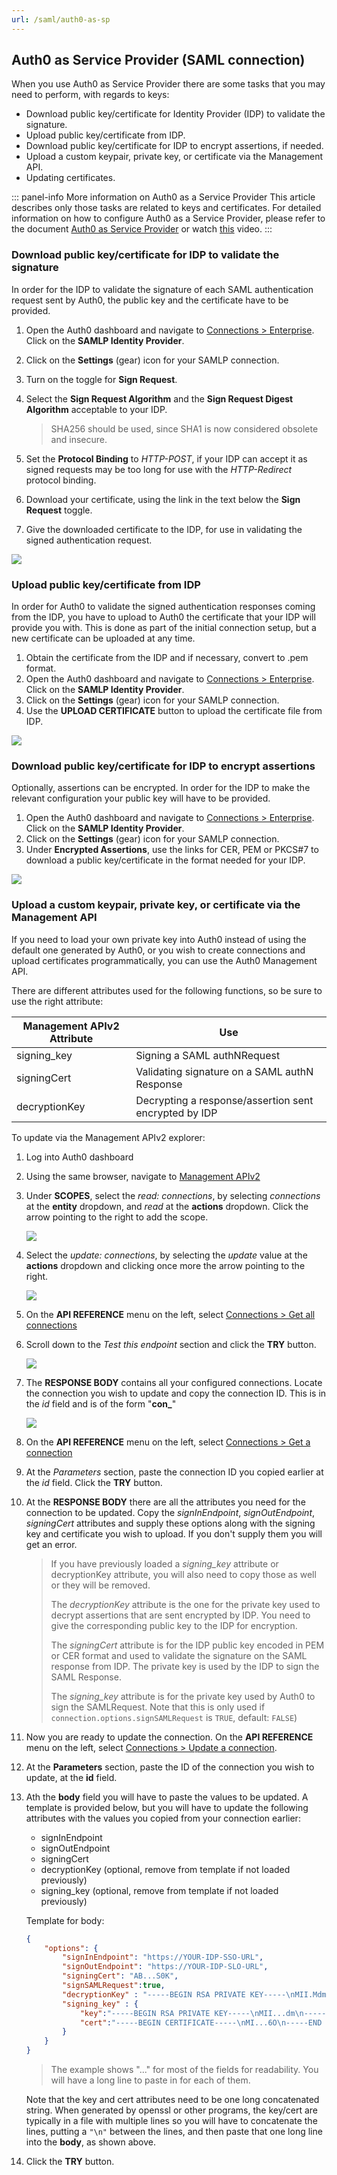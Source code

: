 ```yaml
---
url: /saml/auth0-as-sp
---
```


## Auth0 as Service Provider (SAML connection)

When you use Auth0 as Service Provider there are some tasks that you may need to perform, with regards to keys:
+ Download public key/certificate for Identity Provider (IDP) to validate the signature.
+ Upload public key/certificate from IDP.
+ Download public key/certificate for IDP to encrypt assertions, if needed.
+ Upload a custom keypair, private key, or certificate via the Management API.
+ Updating certificates.

::: panel-info More information on Auth0 as a Service Provider
This article describes only those tasks are related to keys and certificates. For detailed information on how to configure Auth0 as a Service Provider, please refer to the document [Auth0 as Service Provider](/saml-sp-generic) or watch [this](/saml-configuration#configuring-auth0-as-a-service-provider) video.
:::

### Download public key/certificate for IDP to validate the signature

In order for the IDP to validate the signature of each SAML authentication request sent by Auth0, the public key and the certificate have to be provided.

1. Open the Auth0 dashboard and navigate to [Connections > Enterprise](${uiURL}/#/connections/enterprise). Click on the __SAMLP Identity Provider__.
2. Click on the __Settings__ (gear) icon for your SAMLP connection.
3. Turn on the toggle for __Sign Request__.
4. Select the __Sign Request Algorithm__ and the __Sign Request Digest Algorithm__ acceptable to your IDP.

	> SHA256 should be used, since SHA1 is now considered obsolete and insecure.

5. Set the __Protocol Binding__ to _HTTP-POST_, if your IDP can accept it as signed requests may be too long for use with the _HTTP-Redirect_ protocol binding.
6. Download your certificate, using the link in the text below the __Sign Request__ toggle.
7. Give the downloaded certificate to the IDP, for use in validating the signed authentication request.

![](media/articles/public-key-cryptography/sp-download-cert.png)

### Upload public key/certificate from IDP

In order for Auth0 to validate the signed authentication responses coming from the IDP, you have to upload to Auth0 the certificate that your IDP will provide you with. This is done as part of the initial connection setup, but a new certificate can be uploaded at any time.

1. Obtain the certificate from the IDP and if necessary, convert to .pem format.
2. Open the Auth0 dashboard and navigate to [Connections > Enterprise](${uiURL}/#/connections/enterprise). Click on the __SAMLP Identity Provider__.
3. Click on the __Settings__ (gear) icon for your SAMLP connection.
4. Use the __UPLOAD CERTIFICATE__ button to upload the certificate file from IDP.

![](media/articles/public-key-cryptography/sp-upload-cert.png)

### Download public key/certificate for IDP to encrypt assertions

Optionally, assertions can be encrypted. In order for the IDP to make the relevant configuration your public key will have to be provided. 

1. Open the Auth0 dashboard and navigate to [Connections > Enterprise](${uiURL}/#/connections/enterprise). Click on the __SAMLP Identity Provider__.
2. Click on the __Settings__ (gear) icon for your SAMLP connection.
3. Under __Encrypted Assertions__, use the links for CER, PEM or PKCS#7 to download a public key/certificate in the format needed for your IDP.

![](media/articles/public-key-cryptography/sp-encrypted-assertions.png)

### Upload a custom keypair, private key, or certificate via the Management API

If you need to load your own private key into Auth0 instead of using the default one generated by Auth0, or you wish to create connections and upload certificates programmatically, you can use the Auth0 Management API. 

There are different attributes used for the following functions, so be sure to use the right attribute:

| Management APIv2 Attribute | Use  |
| -------------------------- | ---- |
| signing_key                | Signing a SAML authNRequest |
| signingCert                | Validating signature on a SAML authN Response |
| decryptionKey              | Decrypting a response/assertion sent encrypted by IDP |

To update via the Management APIv2 explorer:

1. Log into Auth0 dashboard
2. Using the same browser, navigate to [Management APIv2](https://auth0.com/docs/api/v2)
3. Under __SCOPES__, select the _read: connections_, by selecting _connections_ at the __entity__ dropdown, and _read_ at the __actions__ dropdown. Click the arrow pointing to the right to add the scope.

	![](media/articles/public-key-cryptography/mgmt-api-scope-read-conn.png)

4. Select the _update: connections_, by selecting the _update_ value at the __actions__ dropdown and clicking once more the arrow pointing to the right.

	![](media/articles/public-key-cryptography/mgmt-api-scope-update-conn.png)

5. On the __API REFERENCE__ menu on the left, select [Connections > Get all connections](/api/v2#!/Connections/get_connections)

6. Scroll down to the _Test this endpoint_ section and click the __TRY__ button.

	![](media/articles/public-key-cryptography/mgmt-api-get-conn-try.png)

7. The __RESPONSE BODY__ contains all your configured connections. Locate the connection you wish to update and copy the connection ID. This is in the _id_ field and is of the form "**con_**_<alphanumeric>_"

	![](media/articles/public-key-cryptography/mgmt-api-get-conn-id.png)

8. On the __API REFERENCE__ menu on the left, select [Connections > Get a connection](/api/v2#!/Connections/get_connections_by_id)

9. At the _Parameters_ section, paste the connection ID you copied earlier at the _id_ field. Click the __TRY__ button.

10. At the __RESPONSE BODY__ there are all the attributes you need for the connection to be updated. Copy the _signInEndpoint_, _signOutEndpoint_, _signingCert_ attributes and supply these options along with the signing key and certificate you wish to upload. If you don't supply them you will get an error.

	> If you have previously loaded a *signing_key* attribute or decryptionKey attribute, you will also need to copy those as well or they will be removed.
	>
	> The _decryptionKey_ attribute is the one for the private key used to decrypt assertions that are sent encrypted by IDP. You need to give the corresponding public key to the IDP for encryption.
	>
	> The _signingCert_ attribute is for the IDP public key encoded in PEM or CER format and used to validate the signature on the SAML response from IDP. The private key is used by the IDP to sign the SAML Response.
	>
	> The *signing_key* attribute is for the private key used by Auth0 to sign the SAMLRequest. Note that this is only used if `connection.options.signSAMLRequest` is `TRUE`, default: `FALSE`)

11. Now you are ready to update the connection. On the __API REFERENCE__ menu on the left, select [Connections > Update a connection](/api/v2#!/Connections/patch_connections_by_id).

12. At the __Parameters__ section, paste the ID of the connection you wish to update, at the __id__ field. 

13. Ath the __body__ field you will have to paste the values to be updated. A template is provided below, but you will have to update the following attributes with the values you copied from your connection earlier:
	+ signInEndpoint
	+ signOutEndpoint
	+ signingCert
	+ decryptionKey (optional, remove from template if not loaded previously)
	+ signing_key (optional, remove from template if not loaded previously)

	Template for body:

	```json
	{
		"options": {
			"signInEndpoint": "https://YOUR-IDP-SSO-URL",
			"signOutEndpoint": "https://YOUR-IDP-SLO-URL",
			"signingCert": "AB...S0K",
			"signSAMLRequest":true,
			"decryptionKey" : "-----BEGIN RSA PRIVATE KEY-----\nMII.Mdm\n-----END RSA PRIVATE KEY-----\n" ,
			"signing_key" : {
				"key":"-----BEGIN RSA PRIVATE KEY-----\nMII...dm\n-----END RSA PRIVATE KEY-----\n",
				"cert":"-----BEGIN CERTIFICATE-----\nMI...6O\n-----END CERTIFICATE-----\n"
			}
		}
	}
	```

	> The example shows "..." for most of the fields for readability. You will have a long line to paste in for each of them.

	Note that the key and cert attributes need to be one long concatenated string. When generated by openssl or other programs, the key/cert are typically in a file with multiple lines so you will have to concatenate the lines, putting a `"\n"` between the lines, and then paste that one long line into the __body__, as shown above.

14. Click the __TRY__ button.